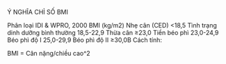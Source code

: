 Ý NGHĨA CHỈ SỐ BMI

Phân loại	IDI & WPRO, 2000 BMI   (kg/m2)
Nhẹ cân (CED)	<18,5
Tình trạng dinh dưỡng bình thường	18,5-22,9
Thừa cân	≥23,0
Tiền béo phì	23,0-24,9
Béo phì độ I	25,0-29,9
Béo phì độ II	≥30,0B
Cách tính:

BMI = Cân nặng/chiều cao^2
